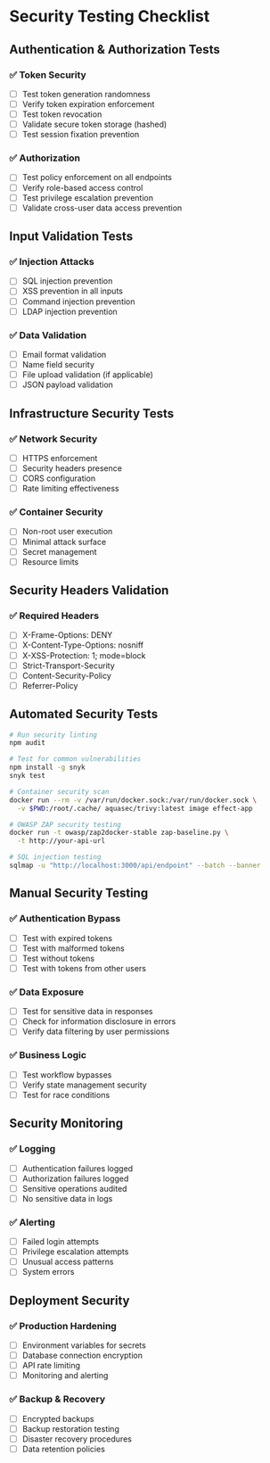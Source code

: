 # Security Testing Checklist

## Authentication & Authorization Tests

### ✅ Token Security
- [ ] Test token generation randomness
- [ ] Verify token expiration enforcement  
- [ ] Test token revocation
- [ ] Validate secure token storage (hashed)
- [ ] Test session fixation prevention

### ✅ Authorization
- [ ] Test policy enforcement on all endpoints
- [ ] Verify role-based access control
- [ ] Test privilege escalation prevention
- [ ] Validate cross-user data access prevention

## Input Validation Tests

### ✅ Injection Attacks
- [ ] SQL injection prevention
- [ ] XSS prevention in all inputs
- [ ] Command injection prevention
- [ ] LDAP injection prevention

### ✅ Data Validation
- [ ] Email format validation
- [ ] Name field security
- [ ] File upload validation (if applicable)
- [ ] JSON payload validation

## Infrastructure Security Tests

### ✅ Network Security
- [ ] HTTPS enforcement
- [ ] Security headers presence
- [ ] CORS configuration
- [ ] Rate limiting effectiveness

### ✅ Container Security
- [ ] Non-root user execution
- [ ] Minimal attack surface
- [ ] Secret management
- [ ] Resource limits

## Security Headers Validation

### ✅ Required Headers
- [ ] X-Frame-Options: DENY
- [ ] X-Content-Type-Options: nosniff
- [ ] X-XSS-Protection: 1; mode=block
- [ ] Strict-Transport-Security
- [ ] Content-Security-Policy
- [ ] Referrer-Policy

## Automated Security Tests

```bash
# Run security linting
npm audit

# Test for common vulnerabilities
npm install -g snyk
snyk test

# Container security scan
docker run --rm -v /var/run/docker.sock:/var/run/docker.sock \
  -v $PWD:/root/.cache/ aquasec/trivy:latest image effect-app

# OWASP ZAP security testing
docker run -t owasp/zap2docker-stable zap-baseline.py \
  -t http://your-api-url

# SQL injection testing
sqlmap -u "http://localhost:3000/api/endpoint" --batch --banner
```

## Manual Security Testing

### ✅ Authentication Bypass
- [ ] Test with expired tokens
- [ ] Test with malformed tokens
- [ ] Test without tokens
- [ ] Test with tokens from other users

### ✅ Data Exposure
- [ ] Test for sensitive data in responses
- [ ] Check for information disclosure in errors
- [ ] Verify data filtering by user permissions

### ✅ Business Logic
- [ ] Test workflow bypasses
- [ ] Verify state management security
- [ ] Test for race conditions

## Security Monitoring

### ✅ Logging
- [ ] Authentication failures logged
- [ ] Authorization failures logged
- [ ] Sensitive operations audited
- [ ] No sensitive data in logs

### ✅ Alerting
- [ ] Failed login attempts
- [ ] Privilege escalation attempts
- [ ] Unusual access patterns
- [ ] System errors

## Deployment Security

### ✅ Production Hardening
- [ ] Environment variables for secrets
- [ ] Database connection encryption
- [ ] API rate limiting
- [ ] Monitoring and alerting

### ✅ Backup & Recovery
- [ ] Encrypted backups
- [ ] Backup restoration testing
- [ ] Disaster recovery procedures
- [ ] Data retention policies
